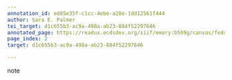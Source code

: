 ```yaml
---
annotation_id: ed85e35f-c1cc-4ebe-a28e-1dd12561f444
author: Sara E. Palmer
tei_target: d1c655b3-ac9a-498a-ab23-884f52297646
annotated_page: https://readux.ecdsdev.org/iiif/emory:b5h9g/canvas/fedora:emory:pchdn
page_index: 2
target: d1c655b3-ac9a-498a-ab23-884f52297646

---
```

<p>note</p>